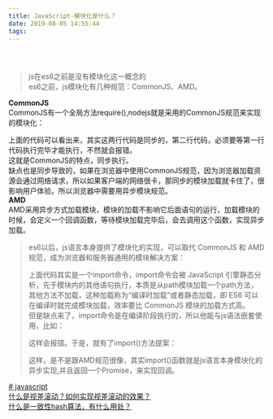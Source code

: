 ```yaml
---
title: JavaScript-模块化是什么？
date: 2019-08-05 14:55:44
tags:
---
```

<div class="post-block"><link itemprop="mainEntityOfPage" href="http://cmszlx.win/2019/08/05/JavaScript-模块化是什么？/"><span hidden="" itemprop="author" itemscope="" itemtype="http://schema.org/Person"><meta itemprop="name" content="linXiao"><meta itemprop="description" content=""><meta itemprop="image" content="/images/avatar.gif"></span><span hidden="" itemprop="publisher" itemscope="" itemtype="http://schema.org/Organization"><meta itemprop="name" content="Hurry"></span><header class="post-header"><h1 class="post-title" itemprop="name headline"></h1><div class="post-meta"><span class="post-time"><span class="post-meta-item-icon"><i class="fa fa-calendar-o"></i></span></span></div></header><div class="post-body" itemprop="articleBody"><blockquote><p>js在es6之前是没有模块化这一概念的<br>es6之前，js模块化有几种规范：CommonJS、AMD。</p></blockquote><p><strong>CommonJS</strong><br>CommonJS有一个全局方法require(),nodejs就是采用的CommonJS规范来实现的模块化：</p><precode language="javascript" precodenum="0"></precode><p>上面的代码可以看出来，其实这两行代码是同步的，第二行代码，必须要等第一行代码执行完毕才能执行，不然就会报错。<br>这就是CommonJS的特点，同步执行。<br>缺点也是同步导致的，如果在浏览器中使用CommonJS规范，因为浏览器加载资源会通过网络请求，所以如果客户端的网络很卡，那同步的模块加载就卡住了，很影响用户体验。所以浏览器中需要用异步模块规范。<br><strong>AMD</strong><br>AMD采用异步方式加载模块，模块的加载不影响它后面语句的运行，加载模块的时候，会定义一个回调函数，等待模块加载完毕后，会去调用这个函数，实现异步加载。</p><precode language="javascript" precodenum="1"></precode><blockquote><p>es6以后，js语言本身提供了模块化的实现，可以取代 CommonJS 和 AMD 规范，成为浏览器和服务器通用的模块解决方案：</p><precode language="javascript" precodenum="2"></precode><p>上面代码其实是一个import命令，import命令会被 JavaScript 引擎静态分析，先于模块内的其他语句执行，本质是从path模块加载一个path方法，其他方法不加载，这种加载称为“编译时加载”或者静态加载，即 ES6 可以在编译时就完成模块加载，效率要比 CommonJS 模块的加载方式高。<br>但是缺点来了，import命令是在编译阶段执行的，所以他能与js语法嵌套使用，比如：</p><precode language="javascript" precodenum="3"></precode><p>这样会报错。于是，就有了import()方法提案：</p><precode language="javascript" precodenum="4"></precode><p>这样，是不是跟AMD规范很像，其实import()函数就是js语言本身模块化的异步实现,并且返回一个Promise，来实现回调。</p></blockquote></div><footer class="post-footer"><div class="post-tags"><a href="/tags/javascript/" rel="tag"># javascript</a></div><div class="post-nav"><div class="post-nav-next post-nav-item"><a href="/2019/08/05/什么是视差滚动？如何实现视差滚动的效果？/" rel="next" title="什么是视差滚动？如何实现视差滚动的效果？"><i class="fa fa-chevron-left"></i> 什么是视差滚动？如何实现视差滚动的效果？ </a></div><span class="post-nav-divider"></span><div class="post-nav-prev post-nav-item"><a href="/2019/08/05/什么是一致性hash算法，有什么用处？/" rel="prev" title="什么是一致性hash算法，有什么用处？"> 什么是一致性hash算法，有什么用处？ <i class="fa fa-chevron-right"></i></a></div></div></footer></div>
